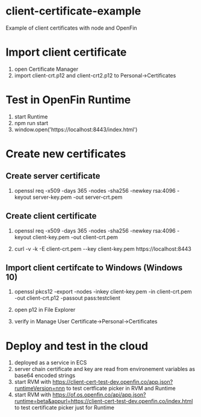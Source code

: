 # client-certificate-example

Example of client certificates with node and OpenFin

# Import client certificate

1. open Certificate Manager
2. import client-crt.p12 and client-crt2.p12 to Personal->Certificates

# Test in OpenFin Runtime
1. start Runtime
2. npm run start
3. window.open('https://localhost:8443/index.html')


# Create new certificates

## Create server certificate
1. openssl req -x509 -days 365 -nodes -sha256 -newkey rsa:4096 -keyout server-key.pem -out server-crt.pem

## Create client certificate
1. openssl req -x509 -days 365 -nodes -sha256 -newkey rsa:4096 -keyout client-key.pem -out client-crt.pem

2. curl -v -k -E client-crt.pem --key client-key.pem  https://localhost:8443

## Import client certifcate to Windows (Windows 10)
1. openssl pkcs12 -export -nodes -inkey client-key.pem -in client-crt.pem -out client-crt.p12 -passout pass:testclient

2. open p12 in File Explorer

3. verify in Manage User Certificate->Personal->Certificates


# Deploy and test in the cloud
1. deployed as a service in ECS
2. server chain certificate and key are read from environement variables as base64 encoded strings
3. start RVM with https://client-cert-test-dev.openfin.co/app.json?runtimeVersion=nnn to test certficate picker in RVM and Runtime
4. start RVM with https://of.os.openfin.co/api/app.json?runtime=beta&appurl=https://client-cert-test-dev.openfin.co/index.html to test certificate picker just for Runtime 

